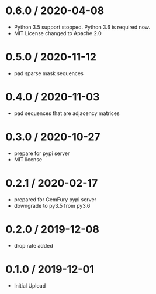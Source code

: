# 0.6.0 / 2020-04-08

  * Python 3.5 support stopped. Python 3.6 is required now.
  * MIT License changed to Apache 2.0

# 0.5.0 / 2020-11-12

  * pad sparse mask sequences

# 0.4.0 / 2020-11-03

  * pad sequences that are adjacency matrices

# 0.3.0 / 2020-10-27

  * prepare for pypi server
  * MIT license

# 0.2.1 / 2020-02-17

   * prepared for GemFury pypi server
   * downgrade to py3.5 from py3.6

# 0.2.0 / 2019-12-08

  * drop rate added 

# 0.1.0 / 2019-12-01

  * Initial Upload
